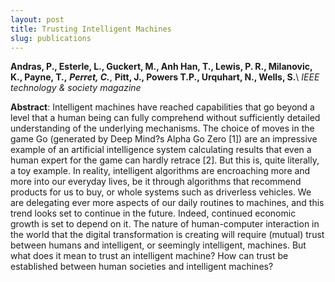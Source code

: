 ```yaml
---
layout: post
title: Trusting Intelligent Machines
slug: publications
---
```

**Andras, P., Esterle, L., Guckert, M., Anh Han, T., Lewis, P. R., Milanovic, K., Payne, T.,** ***Perret, C.***, **Pitt, J., Powers T.P., Urquhart, N., Wells, S.**\\
*IEEE technology & society magazine*

**Abstract**: Intelligent machines have reached capabilities that go beyond a level that a human being can fully comprehend without sufficiently detailed understanding of the underlying mechanisms. The choice of moves in the game Go (generated by Deep Mind?s Alpha Go Zero [1]) are an impressive example of an artificial intelligence system calculating results that even a human expert for the game can hardly retrace [2]. But this is, quite literally, a toy example. In reality, intelligent algorithms are encroaching more and more into our everyday lives, be it through algorithms that recommend products for us to buy, or whole systems such as driverless vehicles. We are delegating ever more aspects of our daily routines to machines, and this trend looks set to continue in the future. Indeed, continued economic growth is set to depend on it. The nature of human-computer interaction in the world that the digital transformation is creating will require (mutual) trust between humans and intelligent, or seemingly intelligent, machines. But what does it mean to trust an intelligent machine? How can trust be established between human societies and intelligent machines?
